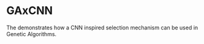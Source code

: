 # GAxCNN
The demonstrates how a CNN inspired selection mechanism can be used in Genetic Algorithms.
